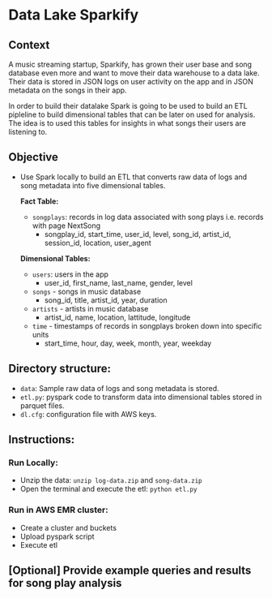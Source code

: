 # Data Lake Sparkify

## Context

A music streaming startup, Sparkify, has grown their user base and song database even more and want to move their data warehouse to a data lake. Their data is stored in JSON logs on user activity on the app and in JSON metadata on the songs in their app.

In order to build their datalake Spark is going to be used to build an ETL pipleline to build dimensional tables that can be later on used for analysis. The idea is to used this tables for insights in what songs their users are listening to.



## Objective

* Use Spark locally to build an ETL that converts raw data of logs and song metadata into five dimensional tables.

  **Fact Table:**
  + `songplays`: records in log data associated with song plays i.e. records with page NextSong
    - songplay_id, start_time, user_id, level, song_id, artist_id, session_id, location, user_agent

  **Dimensional Tables:**
  + `users`: users in the app
    - user_id, first_name, last_name, gender, level
  + `songs` - songs in music database
    - song_id, title, artist_id, year, duration
  + `artists` - artists in music database
    - artist_id, name, location, lattitude, longitude
  + `time` - timestamps of records in songplays broken down into specific units
    - start_time, hour, day, week, month, year, weekday

## Directory structure:

* `data`: Sample raw data of logs and song metadata is stored.
* `etl.py`: pyspark code to transform data into dimensional tables stored in parquet files.
* `dl.cfg`: configuration file with AWS keys.

## Instructions:

### Run Locally:

* Unzip the data: `unzip log-data.zip` and `song-data.zip`
* Open the terminal and execute the etl: `python etl.py`

### Run in AWS EMR cluster:

* Create a cluster and buckets
* Upload pyspark script
* Execute etl

## [Optional] Provide example queries and results for song play analysis
